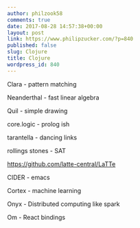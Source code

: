 ```yaml
---
author: philzook58
comments: true
date: 2017-08-28 14:57:38+00:00
layout: post
link: https://www.philipzucker.com/?p=840
published: false
slug: Clojure
title: Clojure
wordpress_id: 840
---
```


Clara - pattern matching

Neanderthal - fast linear algebra

Quil - simple drawing

core.logic - prolog ish

tarantella - dancing links

rollings stones - SAT

https://github.com/latte-central/LaTTe

CIDER - emacs

Cortex - machine learning

Onyx - Distributed computing like spark

Om - React bindings


